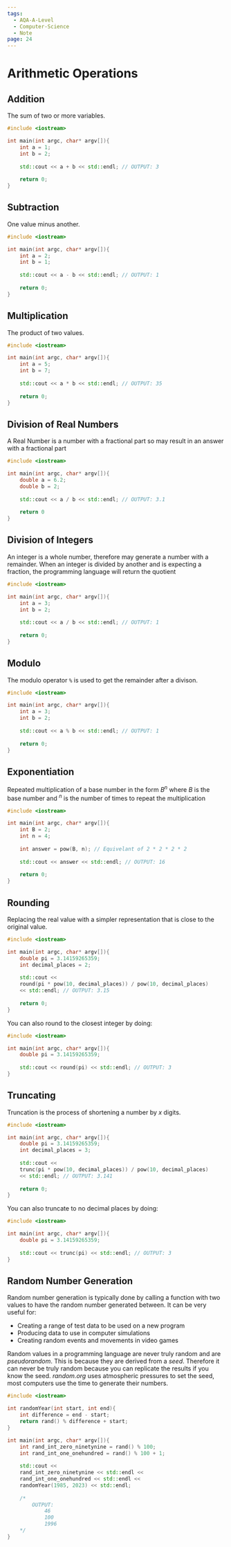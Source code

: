 ```yaml
---
tags:
  - AQA-A-Level
  - Computer-Science
  - Note
page: 24
---
```

# Arithmetic Operations
## Addition
The sum of two or more variables.
```cpp
#include <iostream>

int main(int argc, char* argv[]){
	int a = 1;
	int b = 2;
	
	std::cout << a + b << std::endl; // OUTPUT: 3
	
	return 0;
}
```

## Subtraction
One value minus another.
```cpp
#include <iostream>

int main(int argc, char* argv[]){
	int a = 2;
	int b = 1;
	
	std::cout << a - b << std::endl; // OUTPUT: 1
	
	return 0;
}
```

## Multiplication
The product of two values.
```cpp
#include <iostream>

int main(int argc, char* argv[]){
	int a = 5;
	int b = 7;
	
	std::cout << a * b << std::endl; // OUTPUT: 35
	
	return 0;
}
```

## Division of Real Numbers
A Real Number is a number with a fractional part so may result in an answer with a fractional part
```cpp
#include <iostream>

int main(int argc, char* argv[]){
	double a = 6.2;
	double b = 2;
	
	std::cout << a / b << std::endl; // OUTPUT: 3.1
	
	return 0
}
```

## Division of Integers
An integer is a whole number, therefore may generate a number with a remainder. When an integer is divided by another and is expecting a fraction, the programming language will return the quotient
```cpp
#include <iostream>

int main(int argc, char* argv[]){
	int a = 3;
	int b = 2;
	
	std::cout << a / b << std::endl; // OUTPUT: 1
	
	return 0;
}
```

## Modulo
The modulo operator `%` is used to get the remainder after a divison.
```cpp
#include <iostream>

int main(int argc, char* argv[]){
	int a = 3;
	int b = 2;
	
	std::cout << a % b << std::endl; // OUTPUT: 1
	
	return 0;
}
```

## Exponentiation
Repeated multiplication of a base number in the form $B^n$ where $B$ is the base number and $^n$ is the number of times to repeat the multiplication
```cpp
#include <iostream>

int main(int argc, char* argv[]){
	int B = 2;
	int n = 4;
	
	int answer = pow(B, n); // Equivelant of 2 * 2 * 2 * 2
	
	std::cout << answer << std::endl; // OUTPUT: 16
	
	return 0;
}
```

## Rounding
Replacing the real value with a simpler representation that is close to the original value.

```cpp
#include <iostream>

int main(int argc, char* argv[]){
	double pi = 3.14159265359;
	int decimal_places = 2;
	
	std::cout << 
	round(pi * pow(10, decimal_places)) / pow(10, decimal_places)
	<< std::endl; // OUTPUT: 3.15
	
	return 0;
}
```

You can also round to the closest integer by doing:
```cpp
#include <iostream>

int main(int argc, char* argv[]){
	double pi = 3.14159265359;
	
	std::cout << round(pi) << std::endl; // OUTPUT: 3
}
```

## Truncating
Truncation is the process of shortening a number by *x* digits.
```cpp
#include <iostream>

int main(int argc, char* argv[]){
	double pi = 3.14159265359;
	int decimal_places = 3;
	
	std::cout << 
	trunc(pi * pow(10, decimal_places)) / pow(10, decimal_places)
	<< std::endl; // OUTPUT: 3.141
	
	return 0;
}
```

You can also truncate to no decimal places by doing:
```cpp
#include <iostream>

int main(int argc, char* argv[]){
	double pi = 3.14159265359;
	
	std::cout << trunc(pi) << std::endl; // OUTPUT: 3
}
```

## Random Number Generation
Random number generation is typically done by calling a function with two values to have the random number generated between.
It can be very useful for:
- Creating a range of test data to be used on a new program
- Producing data to use in computer simulations
- Creating random events and movements in video games

Random values in a programming language are never truly random and are *pseudorandom*. This is because they are derived from a *seed*. Therefore it can never be truly random because you can replicate the results if you know the seed.
*random.org* uses atmospheric pressures to set the seed, most computers use the time to generate their numbers.

```cpp
#include <iostream>

int randomYear(int start, int end){
	int difference = end - start;
	return rand() % difference + start;
}

int main(int argc, char* argv[]){
	int rand_int_zero_ninetynine = rand() % 100;
	int rand_int_one_onehundred = rand() % 100 + 1;
	
	std::cout <<
	rand_int_zero_ninetynine << std::endl <<
	rand_int_one_onehundred << std::endl <<
	randomYear(1985, 2023) << std::endl;
	
	/*
		OUTPUT:
			46
			100
			1996
	*/
}
```